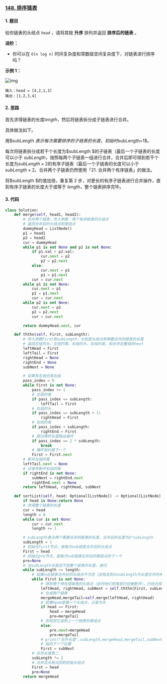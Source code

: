 ### [148. 排序链表](https://leetcode-cn.com/problems/sort-list/)

#### 1. 题目

给你链表的头结点 `head` ，请将其按 **升序** 排列并返回 **排序后的链表** 。

**进阶：**

- 你可以在 `O(n log n)` 时间复杂度和常数级空间复杂度下，对链表进行排序吗？

 **示例 1：**

![img](https://assets.leetcode.com/uploads/2020/09/14/sort_list_1.jpg)



```
输入：head = [4,2,1,3]
输出：[1,2,3,4]
```

#### 2. 思路

首先求得链表的长度$length$，然后将链表拆分成子链表进行合并。

具体做法如下。

用$subLength $表示每次需要排序的子链表的长度，初始时$subLength=1$。

每次将链表拆分成若干个长度为$subLength $的子链表（最后一个子链表的长度可以小于 $subLength$，按照每两个子链表一组进行合并，合并后即可得到若干个长度为$subLength \times 2$的有序子链表（最后一个子链表的长度可以小于 $subLength \times 2$。合并两个子链表仍然使用「21. 合并两个有序链表」的做法。

将$subLength $的值加倍，重复第 2 步，对更长的有序子链表进行合并操作，直到有序子链表的长度大于或等于 $length$，整个链表排序完毕。

#### 3. 代码

```python
class Solution:
    def merge(self, head1, head2):
        # 合并两个链表，传入参数：两个有序链表的头结点
        # 返回合并后的头结点和尾结点
        dummyHead = ListNode()
        p1 = head1
        p2 = head2
        cur = dummyHead
        while p1 is not None and p2 is not None:
            if p1.val > p2.val:
                cur.next = p2
                p2 = p2.next
            else:
                cur.next = p1
                p1 = p1.next
            cur = cur.next
        while p1 is not None:
            cur.next = p1
            p1 = p1.next
            cur = cur.next
        while p2 is not None:
            cur.next = p2
            p2 = p2.next
            cur = cur.next

        return dummyHead.next, cur

    def ththn(self, First, subLength):
        # 传入参数First和subLength，分别是头结点和需要合并的链表的长度
        # 返回左组的头，左组的尾，右组的头，右组的尾，和合并后整组的next
        leftHead = First
        leftTail = First
        rightHead = None
        rightEnd = None
        subNext = None

        # 如果有左组也有右组
        pass_index = 0
        while First is not None:
            pass_index += 1
            # 左组的尾
            if pass_index <= subLength:
                leftTail = First
            # 右组的头
            if pass_index == subLength + 1:
                rightHead = First
            # 右组的尾
            if pass_index > subLength:
                rightEnd = First
            # 超过两杯长度跳出循环
            if pass_index == 2 * subLength:
                break
            # 循环指针跳下一个
            First = First.next
        # 断开左组的尾
        leftTail.next = None
        # 记录并断开右组的尾
        if rightEnd is not None:
            subNext = rightEnd.next
            rightEnd.next = None
        return leftHead, rightHead, subNext

    def sortList(self, head: Optional[ListNode]) -> Optional[ListNode]:
        if head is None:return None
        # 求得整个链表的长度
        cur = head
        length = 0
        while cur is not None:
            cur = cur.next
            length += 1

        # subLength表示两个需要合并的链表的长度，合并后的长度为2*subLength
        subLength = 1
        # 初始化First节点，是每次sub链表合并后的头结点
        First = head
        # 初始化pre节点，是每次sub链表合并后的尾结点的下一个
        pre=None
        # 当subLength长度还不到整个链表的长度，递归
        while subLength <= length:
            # 如果sub链表合并后的头结点不为空（没有走到以subLength为长度合并的末尾）
            while First is not None:
                # 得到两个待合成链表的头结点（此时他们的尾部已经被断开），已经合成后链表的下一个next节点
                leftHead, rightHead, subNext = self.ththn(First, subLength)
                # 合成两个链表
                mergeHead,mergeTail=self.merge(leftHead, rightHead)
                # 如果head是第一个头结点，记录为头
                if head == First:
                    head = mergeHead
                    pre=mergeTail
                # 否则将它连到上一个链表的尾结点
                else:
                    pre.next=mergeHead
                    pre=mergeTail
                # print("合并长度",subLength,mergeHead,mergeTail,subNext)
                # 指向下一个位置
                First = subNext
            # 合并长度乘二
            subLength *= 2
            # 合并后头结点回到初始头结点
            First = head
            pre=None
        return mergeHead
```

